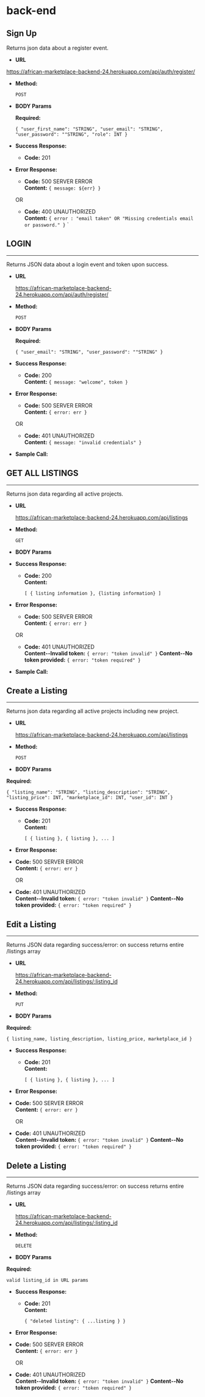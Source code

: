 # back-end

## **Sign Up**

Returns json data about a register event.

- **URL**

https://african-marketplace-backend-24.herokuapp.com/api/auth/register/

- **Method:**

  `POST`

- **BODY Params**

  **Required:**

  `{ "user_first_name": "STRING", "user_email": "STRING", "user_password": ""STRING", "role": INT }`

- **Success Response:**

  - **Code:** 201 <br />

- **Error Response:**

  - **Code:** 500 SERVER ERROR <br />
    **Content:** `{ message: ${err} }`

  OR

  - **Code:** 400 UNAUTHORIZED <br />
    **Content:** `{ error : "email taken" OR "Missing credentials email or password." }`
    `

## **LOGIN**

---

Returns JSON data about a login event and token upon success.

- **URL**

  https://african-marketplace-backend-24.herokuapp.com/api/auth/register/

- **Method:**

  `POST`

- **BODY Params**

  **Required:**

  `{ "user_email": "STRING", "user_password": ""STRING" }`

- **Success Response:**

  - **Code:** 200 <br />
    **Content:**
    `{ message: "welcome", token }`

- **Error Response:**

  - **Code:** 500 SERVER ERROR <br />
    **Content:** `{ error: err }`

  OR

  - **Code:** 401 UNAUTHORIZED <br />
    **Content:** `{ message: "invalid credentials" }`

- **Sample Call:**

## **GET ALL LISTINGS**

---

Returns json data regarding all active projects.

- **URL**

  https://african-marketplace-backend-24.herokuapp.com/api/listings

- **Method:**

  `GET`

- **BODY Params**

- **Success Response:**

  - **Code:** 200 <br />
    **Content:**

    `[ { listing information }, {listing information} ]`

- **Error Response:**

  - **Code:** 500 SERVER ERROR <br />
    **Content:** `{ error: err }`

  OR

  - **Code:** 401 UNAUTHORIZED <br />
    **Content--Invalid token:** `{ error: "token invalid" }`
    **Content--No token provided:** `{ error: "token required" }`

- **Sample Call:**

## **Create a Listing**

---

Returns json data regarding all active projects including new project.

- **URL**

  https://african-marketplace-backend-24.herokuapp.com/api/listings

- **Method:**

  `POST`

- **BODY Params**

**Required:**

`{ "listing_name": "STRING", "listing_description": "STRING", "listing_price": INT, "marketplace_id": INT, "user_id": INT }`

- **Success Response:**

  - **Code:** 201<br />
    **Content:**

    `[ { listing }, { listing }, ... ]`

- **Error Response:**

- **Code:** 500 SERVER ERROR <br />
  **Content:** `{ error: err }`

  OR

- **Code:** 401 UNAUTHORIZED <br />
  **Content--Invalid token:** `{ error: "token invalid" }`
  **Content--No token provided:** `{ error: "token required" }`

## **Edit a Listing**

---

Returns JSON data regarding success/error: on success returns entire /listings array

- **URL**

  https://african-marketplace-backend-24.herokuapp.com/api/listings/:listing_id

- **Method:**

  `PUT`

- **BODY Params**

**Required:**

`{ listing_name, listing_description, listing_price, marketplace_id }`

- **Success Response:**

  - **Code:** 201<br />
    **Content:**

    `[ { listing }, { listing }, ... ]`

- **Error Response:**

- **Code:** 500 SERVER ERROR <br />
  **Content:** `{ error: err }`

  OR

- **Code:** 401 UNAUTHORIZED <br />
  **Content--Invalid token:** `{ error: "token invalid" }`
  **Content--No token provided:** `{ error: "token required" }`

## **Delete a Listing**

---

Returns JSON data regarding success/error: on success returns entire /listings array

- **URL**

  https://african-marketplace-backend-24.herokuapp.com/api/listings/:listing_id

- **Method:**

  `DELETE`

- **BODY Params**

**Required:**

`valid listing_id in URL params`

- **Success Response:**

  - **Code:** 201<br />
    **Content:**

    `{ "deleted listing": { ...listing } }`

- **Error Response:**

- **Code:** 500 SERVER ERROR <br />
  **Content:** `{ error: err }`

  OR

- **Code:** 401 UNAUTHORIZED <br />
  **Content--Invalid token:** `{ error: "token invalid" }`
  **Content--No token provided:** `{ error: "token required" }`
